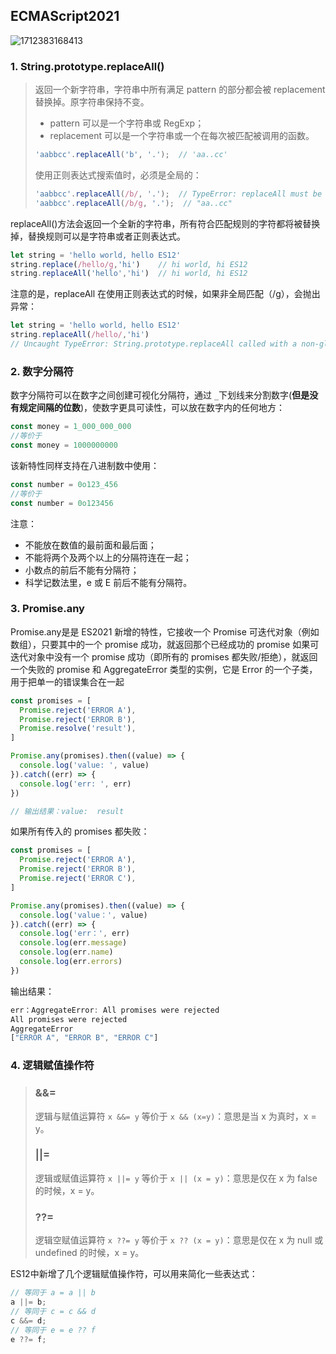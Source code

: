 ## ECMAScript2021

![1712383168413](C:\Users\Administrator\AppData\Roaming\Typora\typora-user-images\1712383168413.png)

### 1. String.prototype.replaceAll()

> 返回一个新字符串，字符串中所有满足 pattern 的部分都会被 replacement 替换掉。原字符串保持不变。
>
> - pattern 可以是一个字符串或 RegExp；
> - replacement 可以是一个字符串或一个在每次被匹配被调用的函数。
>
> ```js
> 'aabbcc'.replaceAll('b', '.');  // 'aa..cc'
> ```
>
> 使用正则表达式搜索值时，必须是全局的：
>
> ```js
> 'aabbcc'.replaceAll(/b/, '.');  // TypeError: replaceAll must be called with a global RegExp
> 'aabbcc'.replaceAll(/b/g, '.');  // "aa..cc"
> ```

replaceAll()方法会返回一个全新的字符串，所有符合匹配规则的字符都将被替换掉，替换规则可以是字符串或者正则表达式。

```js
let string = 'hello world, hello ES12'
string.replace(/hello/g,'hi')    // hi world, hi ES12
string.replaceAll('hello','hi')  // hi world, hi ES12
```

注意的是，replaceAll 在使用正则表达式的时候，如果非全局匹配（/g），会抛出异常：

```js
let string = 'hello world, hello ES12'
string.replaceAll(/hello/,'hi') 
// Uncaught TypeError: String.prototype.replaceAll called with a non-global
```

### 2. 数字分隔符

数字分隔符可以在数字之间创建可视化分隔符，通过 `_`下划线来分割数字(**但是没有规定间隔的位数**)，使数字更具可读性，可以放在数字内的任何地方：

```js
const money = 1_000_000_000
//等价于
const money = 1000000000
```

该新特性同样支持在八进制数中使用：

```js
const number = 0o123_456
//等价于
const number = 0o123456
```

注意：

- 不能放在数值的最前面和最后面；
- 不能将两个及两个以上的分隔符连在一起；
- 小数点的前后不能有分隔符；
- 科学记数法里，e 或 E 前后不能有分隔符。

### 3. Promise.any

Promise.any是是 ES2021 新增的特性，它接收一个 Promise 可迭代对象（例如数组），只要其中的一个 promise 成功，就返回那个已经成功的 promise 如果可迭代对象中没有一个 promise 成功（即所有的 promises 都失败/拒绝），就返回一个失败的 promise 和 AggregateError 类型的实例，它是 Error 的一个子类，用于把单一的错误集合在一起

```js
const promises = [
  Promise.reject('ERROR A'),
  Promise.reject('ERROR B'),
  Promise.resolve('result'),
]

Promise.any(promises).then((value) => {
  console.log('value: ', value)
}).catch((err) => {
  console.log('err: ', err)
})

// 输出结果：value:  result
```

如果所有传入的 promises 都失败：

```js
const promises = [
  Promise.reject('ERROR A'),
  Promise.reject('ERROR B'),
  Promise.reject('ERROR C'),
]

Promise.any(promises).then((value) => {
  console.log('value：', value)
}).catch((err) => {
  console.log('err：', err)
  console.log(err.message)
  console.log(err.name)
  console.log(err.errors)
})
```

输出结果：

```js
err：AggregateError: All promises were rejected
All promises were rejected
AggregateError
["ERROR A", "ERROR B", "ERROR C"]
```

### 4. 逻辑赋值操作符

> ### &&=
>
> 逻辑与赋值运算符 `x &&= y` 等价于 `x && (x=y)`：意思是当 x 为真时，x = y。
>
> ### ||=
>
> 逻辑或赋值运算符 `x ||= y` 等价于 `x || (x = y)`：意思是仅在 x 为 false 的时候，x = y。
>
> ### ??=
>
> 逻辑空赋值运算符 `x ??= y` 等价于 `x ?? (x = y)`：意思是仅在 x 为 null 或 undefined 的时候，x = y。

ES12中新增了几个逻辑赋值操作符，可以用来简化一些表达式：

```js
// 等同于 a = a || b
a ||= b;
// 等同于 c = c && d
c &&= d;
// 等同于 e = e ?? f
e ??= f;
```

